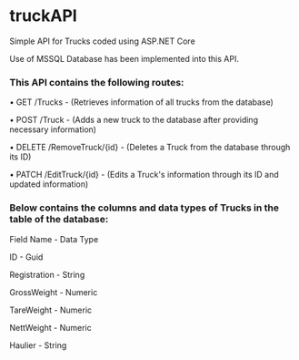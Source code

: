 # truckAPI
Simple API for Trucks coded using ASP.NET Core

Use of MSSQL Database has been implemented into this API.

### This API contains the following routes:

•	GET /Trucks  -  (Retrieves information of all trucks from the database)

•	POST /Truck  -  (Adds a new truck to the database after providing necessary information)

•	DELETE /RemoveTruck/{id}  -  (Deletes a Truck from the database through its ID)

•	PATCH /EditTruck/{id}  - (Edits a Truck's information through its ID and updated information)

### Below contains the columns and data types of Trucks in the table of the database: 

Field Name   -   Data Type 

ID           -   Guid 

Registration -   String 

GrossWeight  -   Numeric 

TareWeight   -   Numeric 

NettWeight   -   Numeric 

Haulier      -   String
